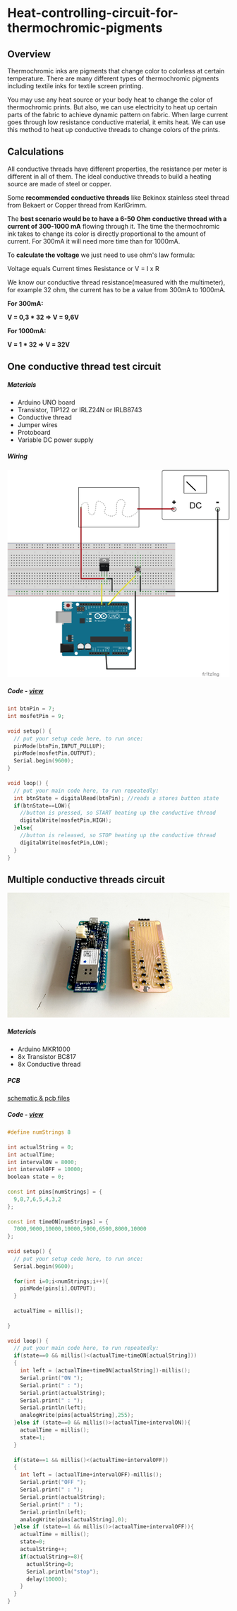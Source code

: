 # Heat-controlling-circuit-for-thermochromic-pigments

## Overview
Thermochromic inks are pigments that change color to colorless at certain temperature. There are many different types of thermochromic pigments including textile inks for textile screen printing.

You may use any heat source or your body heat to change the color of thermochromic prints. But also, we can use electricity to heat up certain parts of the fabric to achieve dynamic pattern on fabric.
When large current goes through low resistance conductive material, it emits heat. We can use this method to heat up conductive threads to change colors of the prints.


## Calculations
All conductive threads have different properties, the resistance per meter is different in all of them.
The ideal conductive threads to build a heating source are made of steel or copper.

Some __recommended conductive threads__ like Bekinox stainless steel thread from Bekaert or Copper thread from KarlGrimm.

The __best scenario would be to have a 6-50 Ohm conductive thread with a current of 300-1000 mA__ flowing through it. The time the thermochromic ink takes to change its color is directly proportional to the amount of current. For 300mA it will need more time than for 1000mA.

To __calculate the voltage__ we just need to use ohm's law formula:

Voltage equals Current times Resistance or V = I x R

We know our conductive thread resistance(measured with the multimeter), for example 32 ohm, the current has to be a value from 300mA to 1000mA.

__For 300mA:__

__V = 0,3 * 32 => V = 9,6V__

__For 1000mA:__

__V = 1 * 32 => V = 32V__

## One conductive thread test circuit

##### Materials
- Arduino UNO board
- Transistor, TIP122 or IRLZ24N or IRLB8743
- Conductive thread
- Jumper wires
- Protoboard
- Variable DC power supply

##### Wiring

![wiring](images/wiring_1_thread_test.png)

##### Code - [view](code/_1_thread_test/)

```c++
int btnPin = 7;
int mosfetPin = 9;

void setup() {
  // put your setup code here, to run once:
  pinMode(btnPin,INPUT_PULLUP);
  pinMode(mosfetPin,OUTPUT);
  Serial.begin(9600);
}

void loop() {
  // put your main code here, to run repeatedly:
  int btnState = digitalRead(btnPin); //reads a stores button state
  if(btnState==LOW){
    //button is pressed, so START heating up the conductive thread
    digitalWrite(mosfetPin,HIGH);
  }else{
    //button is released, so STOP heating up the conductive thread
    digitalWrite(mosfetPin,LOW);
  }
}
```



## Multiple conductive threads circuit

![wiring](images/pcb_1.jpg)

##### Materials
- Arduino MKR1000
- 8x Transistor BC817
- 8x Conductive thread

##### PCB


[schematic & pcb files](pcb/)


##### Code - [view](code/_8_threads_test/)

```c++
#define numStrings 8

int actualString = 0;
int actualTime;
int intervalON = 8000;
int intervalOFF = 10000;
boolean state = 0;

const int pins[numStrings] = {
  9,8,7,6,5,4,3,2
};

const int timeON[numStrings] = {
  7000,9000,10000,10000,5000,6500,8000,10000
};

void setup() {
  // put your setup code here, to run once: 
  Serial.begin(9600);

  for(int i=0;i<numStrings;i++){
    pinMode(pins[i],OUTPUT);
  }

  actualTime = millis();
  
}

void loop() {
  // put your main code here, to run repeatedly:
  if(state==0 && millis()<(actualTime+timeON[actualString]))
  {
    int left = (actualTime+timeON[actualString])-millis();
    Serial.print("ON ");
    Serial.print(" : ");
    Serial.print(actualString);
    Serial.print(" : ");
    Serial.println(left);
    analogWrite(pins[actualString],255);
  }else if (state==0 && millis()>(actualTime+intervalON)){
    actualTime = millis();
    state=1;
  }

  if(state==1 && millis()<(actualTime+intervalOFF))
  {
    int left = (actualTime+intervalOFF)-millis();
    Serial.print("OFF ");
    Serial.print(" : ");
    Serial.print(actualString);
    Serial.print(" : ");
    Serial.println(left);
    analogWrite(pins[actualString],0);
  }else if (state==1 && millis()>(actualTime+intervalOFF)){
    actualTime = millis();
    state=0;
    actualString++;
    if(actualString>=8){
      actualString=0;
      Serial.println("stop");
      delay(10000);
    }
  }
}
```


```## Powering




